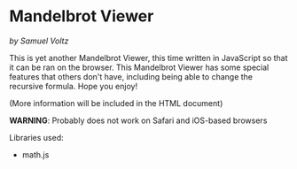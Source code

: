 Mandelbrot Viewer
=================
*by Samuel Voltz*

This is yet another Mandelbrot Viewer, this time written in JavaScript so that it can be ran on the browser. This Mandelbrot Viewer has some special features that others don't have, including being able to change the recursive formula. Hope you enjoy!

(More information will be included in the HTML document)

**WARNING**: Probably does not work on Safari and iOS-based browsers

Libraries used:
- math.js